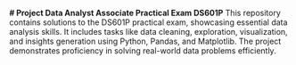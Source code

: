 **# Project Data Analyst Associate Practical Exam DS601P**
This repository contains solutions to the DS601P practical exam, showcasing essential data analysis skills. It includes tasks like data cleaning, exploration, visualization, and insights generation using Python, Pandas, and Matplotlib. The project demonstrates proficiency in solving real-world data problems efficiently.
